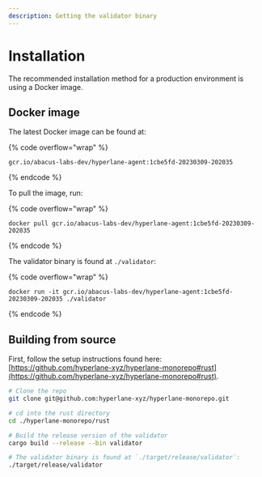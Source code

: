 ```yaml
---
description: Getting the validator binary
---
```


# Installation

The recommended installation method for a production environment is using a Docker image.

## Docker image

The latest Docker image can be found at:

{% code overflow="wrap" %}
```
gcr.io/abacus-labs-dev/hyperlane-agent:1cbe5fd-20230309-202035
```
{% endcode %}

To pull the image, run:

{% code overflow="wrap" %}
```
docker pull gcr.io/abacus-labs-dev/hyperlane-agent:1cbe5fd-20230309-202035
```
{% endcode %}

The validator binary is found at `./validator`:

{% code overflow="wrap" %}
```
docker run -it gcr.io/abacus-labs-dev/hyperlane-agent:1cbe5fd-20230309-202035 ./validator
```
{% endcode %}

## Building from source

First, follow the setup instructions found here: [https://github.com/hyperlane-xyz/hyperlane-monorepo#rust](https://github.com/hyperlane-xyz/hyperlane-monorepo#rust).

```sh
# Clone the repo
git clone git@github.com:hyperlane-xyz/hyperlane-monorepo.git

# cd into the rust directory
cd ./hyperlane-monorepo/rust

# Build the release version of the validator
cargo build --release --bin validator

# The validator binary is found at `./target/release/validator`:
./target/release/validator
```
